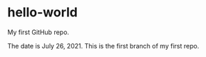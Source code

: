 # hello-world
My first GitHub repo.

The date is July 26, 2021. This is the first branch of my first repo. 
